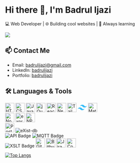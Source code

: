 # Hi there 👋, I'm Badrul Ijazi

💻 Web Developer | 🌐 Building cool websites | 🚀 Always learning

<picture>
  <source
    srcset="https://github-readme-stats.vercel.app/api?username=D4NG02&show_icons=true&theme=dark&hide_title"
    media="(prefers-color-scheme: dark)"
  />
  <source
    srcset="https://github-readme-stats.vercel.app/api?username=D4NG02&show_icons=true&hide_title"
    media="(prefers-color-scheme: light), (prefers-color-scheme: no-preference)"
  />
  <img src="https://github-readme-stats.vercel.app/api?username=anuraghazra&show_icons=true" />
</picture>

## 📫 Contact Me
- Email: badrulijazi@gmail.com
- LinkedIn: [badrulijazi](https://www.linkedin.com/in/badrulijazi)
- Portfolio: [badrulijazi](https://badrulijazi.com/)

## 🛠️ Languages & Tools

<div align="left">
  <img src="https://cdn.jsdelivr.net/gh/devicons/devicon@latest/icons/html5/html5-original.svg" alt="HTML" height="30" />
  <img src="https://cdn.jsdelivr.net/gh/devicons/devicon@latest/icons/css3/css3-original.svg" alt="CSS" height="30" />
  <img src="https://cdn.jsdelivr.net/gh/devicons/devicon@latest/icons/javascript/javascript-original.svg" alt="JavaScript" height="30" />
  <img src="https://cdn.jsdelivr.net/gh/devicons/devicon@latest/icons/jquery/jquery-original.svg" alt="jQuery" height="30" />
  <img src="https://cdn.jsdelivr.net/gh/devicons/devicon@latest/icons/react/react-original.svg" alt="ReactJS" height="30" />
  <img src="https://cdn.jsdelivr.net/gh/devicons/devicon@latest/icons/nextjs/nextjs-original.svg" alt="NextJS" height="30" />
  <img src="https://cdn.jsdelivr.net/gh/devicons/devicon@latest/icons/tailwindcss/tailwindcss-original.svg" alt="Tailwind CSS" height="30" />
  <svg viewBox="0 0 128 128" class="express" height="30">
    <path d="M64.004 25.602c-17.067 0-27.73 8.53-32 25.597 6.398-8.531 13.867-11.73 22.398-9.597 4.871 1.214 8.352 4.746 12.207 8.66C72.883 56.629 80.145 64 96.004 64c17.066 0 27.73-8.531 32-25.602-6.399 8.536-13.867 11.735-22.399 9.602-4.87-1.215-8.347-4.746-12.207-8.66-6.27-6.367-13.53-13.738-29.394-13.738zM32.004 64c-17.066 0-27.73 8.531-32 25.602C6.402 81.066 13.87 77.867 22.402 80c4.871 1.215 8.352 4.746 12.207 8.66 6.274 6.367 13.536 13.738 29.395 13.738 17.066 0 27.73-8.53 32-25.597-6.399 8.531-13.867 11.73-22.399 9.597-4.87-1.214-8.347-4.746-12.207-8.66C55.128 71.371 47.868 64 32.004 64zm0 0" fill="#38bdf8"></path>
    </svg>
  <img src="https://cdn.jsdelivr.net/gh/devicons/devicon@latest/icons/materialui/materialui-original.svg" alt="Material UI" height="30" />
</div>

<div align="left">
  <img src="https://cdn.jsdelivr.net/gh/devicons/devicon@latest/icons/nodejs/nodejs-original.svg" alt="NodeJS" height="30" />
  <img src="https://cdn.jsdelivr.net/gh/devicons/devicon@latest/icons/express/express-original-wordmark.svg" alt="express" height="30" style="background-color: white;" />
  <img src="https://cdn.jsdelivr.net/gh/devicons/devicon@latest/icons/npm/npm-original-wordmark.svg" alt="NPM" height="30" />
</div>

<div align="left">
  <img src="https://cdn.jsdelivr.net/gh/devicons/devicon@latest/icons/postgresql/postgresql-original.svg" alt="PostgreSQL" height="30" />
  <img src="https://img.shields.io/badge/eXist--db-blue?logo=existdb&logoColor=white" alt="eXist-db" />
</div>

<div align="left">
  <img src="https://img.shields.io/badge/API-REST%2FGateway-informational" alt="API Badge" />
  <img src="https://img.shields.io/badge/MQTT-Message%20Queue-yellowgreen?logo=buffer" alt="MQTT Badge" />
</div>

<div align="left">
  <img src="https://img.shields.io/badge/XSLT-Transform-lightgrey?logo=xml&logoColor=blue" alt="XSLT Badge" />
  <img src="https://cdn.jsdelivr.net/gh/devicons/devicon@latest/icons/git/git-original.svg" alt="Git" height="30" />
  <img src="https://cdn.jsdelivr.net/gh/devicons/devicon@latest/icons/bitbucket/bitbucket-original.svg" alt="Bitbucket" height="30" />
  <img src="https://cdn.jsdelivr.net/gh/devicons/devicon@latest/icons/jira/jira-original.svg" alt="Jira" height="30" />
  <img src="https://cdn.jsdelivr.net/gh/devicons/devicon@latest/icons/confluence/confluence-original.svg" alt="Confluence" height="30" />
</div>

[![Top Langs](https://github-readme-stats.vercel.app/api/top-langs/?username=D4NG02&layout=donut&langs_count=8&theme=transparent)](https://github.com/anuraghazra/github-readme-stats)
